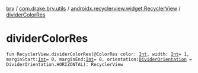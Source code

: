 [brv](../../index.md) / [com.drake.brv.utils](../index.md) / [androidx.recyclerview.widget.RecyclerView](index.md) / [dividerColorRes](./divider-color-res.md)

# dividerColorRes

`fun RecyclerView.dividerColorRes(@ColorRes color: `[`Int`](https://kotlinlang.org/api/latest/jvm/stdlib/kotlin/-int/index.html)`, width: `[`Int`](https://kotlinlang.org/api/latest/jvm/stdlib/kotlin/-int/index.html)` = 1, marginStart: `[`Int`](https://kotlinlang.org/api/latest/jvm/stdlib/kotlin/-int/index.html)` = 0, marginEnd: `[`Int`](https://kotlinlang.org/api/latest/jvm/stdlib/kotlin/-int/index.html)` = 0, orientation: `[`DividerOrientation`](../../com.drake.brv.annotaion/-divider-orientation/index.md)` = DividerOrientation.HORIZONTAL): RecyclerView`